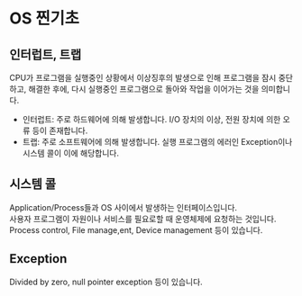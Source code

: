 # OS 찐기초

## 인터럽트, 트랩
CPU가 프로그램을 실행중인 상황에서 이상징후의 발생으로 인해 프로그램을 잠시 중단하고, 해결한 후에, 다시 실행중인 프로그램으로 돌아와 작업을 이어가는 것을 의미합니다.
- 인터럽트: 주로 하드웨어에 의해 발생합니다. I/O 장치의 이상, 전원 장치에 의한 오류 등이 존재합니다.
- 트랩: 주로 소프트웨어에 의해 발생합니다. 실행 프로그램의 에러인 Exception이나 시스템 콜이 이에 해당합니다.

## 시스템 콜
Application/Process들과 OS 사이에서 발생하는 인터페이스입니다.<br>
사용자 프로그램이 자원이나 서비스를 필요로할 때 운영체제에 요청하는 것입니다.<br>
Process control, File manage,ent, Device management 등이 있습니다.

## Exception
Divided by zero, null pointer exception 등이 있습니다.
